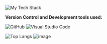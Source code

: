 ![My Tech Stack](https://github-readme-tech-stack.vercel.app/api/cards?fontFamily=Ubuntu&lineCount=1&width=700&bg=%230D1117&badge=%23161B22&titleColor=%2358A6FF&line1=react%2Creact%2C08bffc%3Bnext.js%2Cnext.js%2C0072ff%3BnestJS%2Cnestjs%2Cff0000%3Bjavascript%2Cjavascript%2Cfeff00%3Btypescript%2Ctypescript%2C007cff%3B)

**Version Control and Development tools used:**
<p>
  <img alt="GitHub" src="https://img.shields.io/badge/GitHub-181717?logo=github&logoColor=white&style=flat" />
  <img alt="Visual Studio Code" src="https://img.shields.io/badge/Visual Studio Code-007ACC?logo=visual+studio+code&logoColor=white&style=flat" />
</p>

![Top Langs](https://github-readme-stats.vercel.app/api/top-langs/?username=myrddral&layout=compact&show_icons=true&theme=gotham&hide_border=true)
![image](https://github.com/myrddral/myrddral/assets/63015493/ae89587e-73a5-4c26-b728-dad1989cb1c0)
